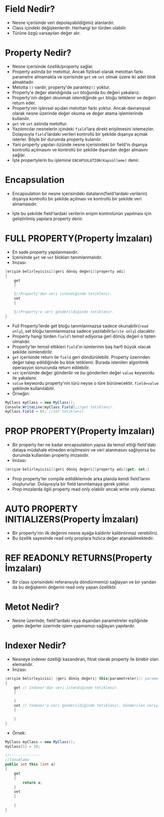 # **Field Nedir?**

- Nesne içerisinde veri depolayabildiğimiz alanlardır.
- Class içindeki değişkenlerdir. Herhangi bir türden olabilir.
- Türüne özgü varsayılan değer alır.

# **Property Nedir?**

- Nesne içerisinde özellik/property sağlar.
- Property aslında bir metottur. Ancak fiziksel olarak metottan farkı parametre almamakta ve içerisinde `get` ve `set` olmak üzere iki adet blok almaktadır.
- Metotta `()` vardır, property'de parantez`()` yoktur.
- Property'e değer atandığında `set` bloğunda bu değeri yakalarız.
- Property'nin değeri okunmak istendiğinde `get` bloğu tetiklenir ve değeri return eder.
- Property'nin işlevsel açıdan metottan farkı yoktur. Ancak davranışsal olarak nesne üzerinde değer okuma ve değer atama işlemlerinde kullanılır.
- `get` ve `set` aslında metottur.
- Yazılımcılar nesnelerin içindeki `field`'lara direkt erişilmesini istemezler. Dolayısıyla `field`'lardaki verileri kontrollü bir şekilde dışarıya açmak isterler. Böyle bir durumda property kulanılır.
- Yani property yapıları özünde nesne içerisindeki bir field'in dışarıya kontrollü açılmasını ve kontrollü bir şekilde dışarıdan değer almasını sağlar.
- İşte propertylerin bu işlemine `ENCAPSULATION(Kapsülleme)` denir.

# **Encapsulation**

- Encapsulation bir nesne içerisindeki dataların(field'lardaki verilerin) dışarıya kontrollü bir şekilde açılması ve kontrollü bir şekilde veri alınamasıdır.

- İşte bu şekıilde field'lardaki verilerin erişim kontrolünün yapılması için geliştirilmiş yapılara property denir.

# **FULL PROPERTY(Property İmzaları)**

- En sade property yapılanmasıdır.
- İçerisinde `get` ve `set` blokları tanımlanmalıdır.
- İmzası:

```csharp
[erişim belirleyicisi][geri dönüş değeri][property adı]
{
    get
    {

    }//Property'den veri istendiğinde tetiklenir.
    set
    {

    }//Property'e veri gönderildiğinde tetiklenir.
}
```

- Full Property'lerde get bloğu tanımlanmazsa sadece okunabilir(`read only`), set bloğu tanımlanmazsa sadece yazılabilir(`write only`) olacaktır.
- Property hangi türden `field`'ı temsil ediyorsa geri dönüş değeri o tipten olmalıdır.
- Property'ler temsil ettikleri `field`'ın isimlerinin baş harfi büyük olacak şekilde isimlendirilir.
- `get` içerisinde return ile `field` geri döndürülebilir. Property üzerinden değer talep edildiğinde bu blok tetiklenir. Burada istenilen algoritmik operasyon sonucunda return edilebilir.
- `set` içerisinde değer gönderilir ve bu gönderilen değer `value` keywordu ile yakalanır.
- `value` keywordu property'nin türü neyse o türe bürünecektir. `field=value` şeklinde kullanılabilir.
- Örneğin:

```csharp
MyClass myClass = new MyClass();
Console.WriteLine(myClass.Field);//get tetiklenir.
myClass.Field = 65; //set tetiklenir.
```

# **PROP PROPERTY(Property İmzaları)**

- Bir property her ne kadar encapsulation yapsa da temsil ettiği field'daki dataya müdahale etmeden erişilmesini ve veri atanmasını sağlıyorsa bu durumda kullanılan property imzasıdır.
- İmzası:

```csharp
[erişim belirleyicisi][geri dönüş değeri][property adı]{get; set;}
```
- Prop property'ler compile edildiklerinde arka planda kendi field'larını oluştururlar. Dolayısıyla bir field tanımlamaya gerek yoktur.
- Prop imzalarda ilgili property read only olabilir ancak write only olamaz.

# **AUTO PROPERTY INITIALIZERS(Property İmzaları)**
- Bir property'nin ilk değerini nesne ayağa kaldırılır kaldırılırmaz verebiliriz.
- Bu özellik sayesinde read only proplara hızlıca değer atanabilmektedir.

# **REF READONLY RETURNS(Property İmzaları)**
- Bir class içerisindeki referansıyla döndürmemizi sağlayan ve bir yandan da bu değişkenin değerini read only yapan özelliktir.

# **Metot Nedir?**
- Nesne üzerinde, field'lardaki veya dışarıdan parametreler eşiliğinde gelen değerler üzerinde işlem yapmamızı sağlayan yapılardır.

# **Indexer Nedir?**
- Nesneye indexer özelliği kazandıran, fıtrat olarak property ile birebir olan elemandır.
- İmzası:
```csharp
|erişim belirleyicisi| |geri dönüş değeri| this[parametreler]// parametreer köşeli parantezle yazılmalı
{
    get // Indexer'dan veri istendiğinde tetiklenir.
    {

    }
    set // Indexer'a veri gönderildiğinde tetiklenir. Gönderilen veriyi value keywordu ile yakalar.
    {

    }
}
```

- Örnek:
```csharp
MyClass myClass = new MyClass();
myClass[5] = 10;

//--------------
//Tanımlama
public int this [int a]
{
    get
    {
        return a;
    }
    set
    {
        
    }
}
```